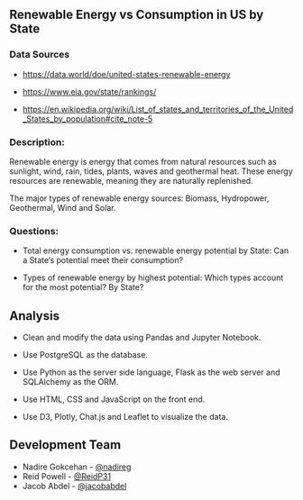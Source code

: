 
## Renewable Energy vs Consumption in US by State

### Data Sources

* https://data.world/doe/united-states-renewable-energy

* https://www.eia.gov/state/rankings/

* https://en.wikipedia.org/wiki/List_of_states_and_territories_of_the_United_States_by_population#cite_note-5

### Description:

Renewable energy is energy that comes from natural resources such as sunlight, wind, rain, tides, plants, waves and geothermal heat. These energy resources are renewable, meaning they are naturally replenished.

The major types of renewable energy sources: Biomass, Hydropower, Geothermal, Wind and Solar.

### Questions:

* Total energy consumption vs. renewable energy potential by State: Can a State’s potential meet their consumption?

* Types of renewable energy by highest potential: Which types account for the most potential? By State?

## Analysis

* Clean and modify the data using Pandas and Jupyter Notebook.

* Use PostgreSQL as the database.

* Use Python as the server side language, Flask as the web server and SQLAlchemy as the ORM.

* Use HTML, CSS and JavaScript on the front end.

* Use D3, Plotly, Chat.js and Leaflet to visualize the data. 


## Development Team
* Nadire Gokcehan - [@nadireg](https://github.com/nadireag)
* Reid Powell - [@ReidP31](https://github.com/ReidP31)
* Jacob Abdel - [@jacobabdel](https://github/jacobabdel)
